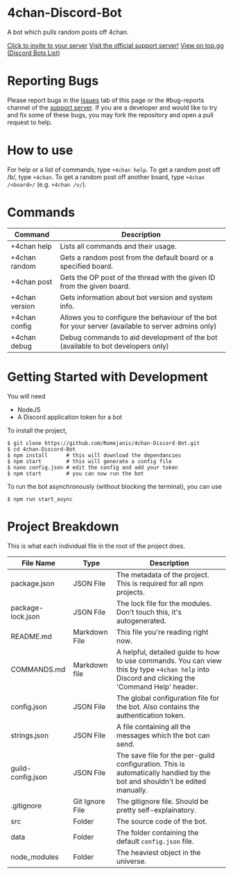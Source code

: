 # 4chan-Discord-Bot
A bot which pulls random posts off 4chan.

[Click to invite to your server](https://discordapp.com/api/oauth2/authorize?client_id=592655834568327179&permissions=124992&scope=bot)
[Visit the official support server!](https://discord.gg/5hdwzTf)
[View on top.gg (Discord Bots List)](https://top.gg/bot/592655834568327179)

# Reporting Bugs
Please report bugs in the [Issues](https://github.com/Romejanic/4chan-Discord-Bot/issues) tab of this page or the #bug-reports channel of the [support server](https://discord.gg/5hdwzTf). If you are a developer and would like to try and fix some of these bugs, you may fork the repository and open a pull request to help.

# How to use
For help or a list of commands, type `+4chan help`.
To get a random post off /b/, type `+4chan`.
To get a random post off another board, type `+4chan /<board>/` (e.g. `+4chan /v/`).

# Commands
|Command|Description|
|-------|-----------|
|+4chan help|Lists all commands and their usage.|
|+4chan random <board>|Gets a random post from the default board or a specified board.|
|+4chan post <id> <board>|Gets the OP post of the thread with the given ID from the given board.|
|+4chan version|Gets information about bot version and system info.|
|+4chan config|Allows you to configure the behaviour of the bot for your server (available to server admins only)|
|+4chan debug|Debug commands to aid development of the bot (available to bot developers only)|

# Getting Started with Development
You will need
- NodeJS
- A Discord application token for a bot

To install the project,
```shell
$ git clone https://github.com/Romejanic/4chan-Discord-Bot.git
$ cd 4chan-Discord-Bot
$ npm install      # this will download the dependancies
$ npm start        # this will generate a config file
$ nano config.json # edit the config and add your token
$ npm start        # you can now run the bot
```

To run the bot asynchronously (without blocking the terminal), you can use
```shell
$ npm run start_async
```

# Project Breakdown
This is what each individual file in the root of the project does.

| File Name | Type | Description |
|-----------|------|-------------|
|package.json|JSON File|The metadata of the project. This is required for all npm projects.|
|package-lock.json|JSON File|The lock file for the modules. Don't touch this, it's autogenerated.|
|README.md|Markdown File|This file you're reading right now.|
|COMMANDS.md|Markdown file|A helpful, detailed guide to how to use commands. You can view this by type `+4chan help` into Discord and clicking the 'Command Help' header.|
|config.json|JSON File|The global configuration file for the bot. Also contains the authentication token.|
|strings.json|JSON File|A file containing all the messages which the bot can send.|
|guild-config.json|JSON File|The save file for the per-guild configuration. This is automatically handled by the bot and shouldn't be edited manually.|
|.gitignore|Git Ignore File|The gitignore file. Should be pretty self-explainatory.|
|src|Folder|The source code of the bot.|
|data|Folder|The folder containing the default `config.json` file.|
|node_modules|Folder|The heaviest object in the universe.|
